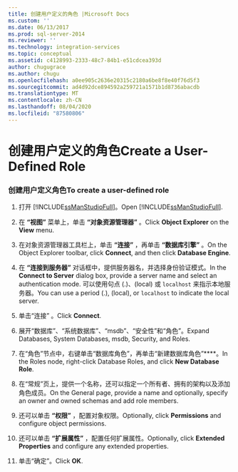 ```yaml
---
title: 创建用户定义的角色 |Microsoft Docs
ms.custom: ''
ms.date: 06/13/2017
ms.prod: sql-server-2014
ms.reviewer: ''
ms.technology: integration-services
ms.topic: conceptual
ms.assetid: c4128993-2333-48c7-84b1-e51cdcea393d
author: chugugrace
ms.author: chugu
ms.openlocfilehash: a0ee905c2636e20315c2180a6be8f8e40f76d5f3
ms.sourcegitcommit: ad4d92dce894592a259721a1571b1d8736abacdb
ms.translationtype: MT
ms.contentlocale: zh-CN
ms.lasthandoff: 08/04/2020
ms.locfileid: "87580806"
---
```

# <a name="create-a-user-defined-role"></a><span data-ttu-id="e4112-102">创建用户定义的角色</span><span class="sxs-lookup"><span data-stu-id="e4112-102">Create a User-Defined Role</span></span>
    
### <a name="to-create-a-user-defined-role"></a><span data-ttu-id="e4112-103">创建用户定义角色</span><span class="sxs-lookup"><span data-stu-id="e4112-103">To create a user-defined role</span></span>  
  
1.  <span data-ttu-id="e4112-104">打开 [!INCLUDE[ssManStudioFull](../includes/ssmanstudiofull-md.md)]。</span><span class="sxs-lookup"><span data-stu-id="e4112-104">Open [!INCLUDE[ssManStudioFull](../includes/ssmanstudiofull-md.md)].</span></span>  
  
2.  <span data-ttu-id="e4112-105">在 **“视图”** 菜单上，单击 **“对象资源管理器”** 。</span><span class="sxs-lookup"><span data-stu-id="e4112-105">Click **Object Explorer** on the **View** menu.</span></span>  
  
3.  <span data-ttu-id="e4112-106">在对象资源管理器工具栏上，单击 **“连接”** ，再单击 **“数据库引擎”** 。</span><span class="sxs-lookup"><span data-stu-id="e4112-106">On the Object Explorer toolbar, click **Connect**, and then click **Database Engine**.</span></span>  
  
4.  <span data-ttu-id="e4112-107">在 **“连接到服务器”** 对话框中，提供服务器名，并选择身份验证模式。</span><span class="sxs-lookup"><span data-stu-id="e4112-107">In the **Connect to Server** dialog box, provide a server name and select an authentication mode.</span></span> <span data-ttu-id="e4112-108">可以使用句点 (.)、(local) 或 `localhost` 来指示本地服务器。</span><span class="sxs-lookup"><span data-stu-id="e4112-108">You can use a period (.), (local), or `localhost` to indicate the local server.</span></span>  
  
5.  <span data-ttu-id="e4112-109">单击“连接” 。</span><span class="sxs-lookup"><span data-stu-id="e4112-109">Click **Connect**.</span></span>  
  
6.  <span data-ttu-id="e4112-110">展开“数据库”、“系统数据库”、“msdb”、“安全性”和“角色”。</span><span class="sxs-lookup"><span data-stu-id="e4112-110">Expand Databases, System Databases, msdb, Security, and Roles.</span></span>  
  
7.  <span data-ttu-id="e4112-111">在“角色”节点中，右键单击“数据库角色”，再单击“新建数据库角色”\*\*\*\*。</span><span class="sxs-lookup"><span data-stu-id="e4112-111">In the Roles node, right-click Database Roles, and click **New Database Role**.</span></span>  
  
8.  <span data-ttu-id="e4112-112">在“常规”页上，提供一个名称，还可以指定一个所有者、拥有的架构以及添加角色成员。</span><span class="sxs-lookup"><span data-stu-id="e4112-112">On the General page, provide a name and optionally, specify an owner and owned schemas and add role members.</span></span>  
  
9. <span data-ttu-id="e4112-113">还可以单击 **“权限”** ，配置对象权限。</span><span class="sxs-lookup"><span data-stu-id="e4112-113">Optionally, click **Permissions** and configure object permissions.</span></span>  
  
10. <span data-ttu-id="e4112-114">还可以单击 **“扩展属性”** ，配置任何扩展属性。</span><span class="sxs-lookup"><span data-stu-id="e4112-114">Optionally, click **Extended Properties** and configure any extended properties.</span></span>  
  
11. <span data-ttu-id="e4112-115">单击“确定”。</span><span class="sxs-lookup"><span data-stu-id="e4112-115">Click **OK**.</span></span>  
  
  
